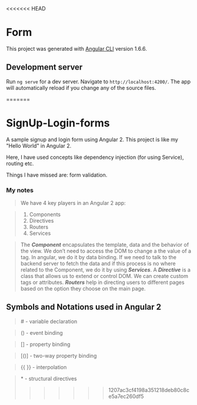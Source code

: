 <<<<<<< HEAD
# Form

This project was generated with [Angular CLI](https://github.com/angular/angular-cli) version 1.6.6.

## Development server

Run `ng serve` for a dev server. Navigate to `http://localhost:4200/`. The app will automatically reload if you change any of the source files.


=======
# SignUp-Login-forms
A sample signup and login form using Angular 2. This project is like my "Hello World" in Angular 2.

Here, I have used concepts like dependency injection (for using Service), routing etc.

Things I have missed are: form validation.

### My notes

>We have 4 key players in an Angular 2 app:

>1. Components
>2. Directives
>3. Routers
>4. Services

>The _**Component**_ encapsulates the template, data and the behavior of the view.
>We don’t need to access the DOM to change a the value of a tag. In angular, we do it by data binding.
>If we need to talk to the backend server to fetch the data and if this process is no where related to the Component, we do it by using _**Services**_.
>A _**Directive**_ is a class that allows us to extend or control DOM. We can create custom tags or attributes.
>_**Routers**_ help in directing users to different pages based on the option they choose on the main page.

## Symbols and Notations used in Angular 2
>\# - variable declaration

>() - event binding

>[] - property binding

>[()] - two-way property binding

>{{ }} - interpolation

>\* - structural directives
>>>>>>> 1207ac3cf4198a351218deb80c8ce5a7ec260df5
